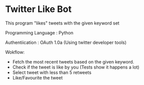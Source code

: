 # Twitter Like Bot

This program "likes" tweets with the given keyword set

Programming Language : Python 

Authentiication : OAuth 1.0a (Using twitter developer tools)

Wokflow:

- Fetch the most recent tweets based on the given keyword.
- Check if the tweet is like by you (Tests show it happens a lot)
- Select tweet with less than 5 retweets 
- Like/Favourite the tweet
